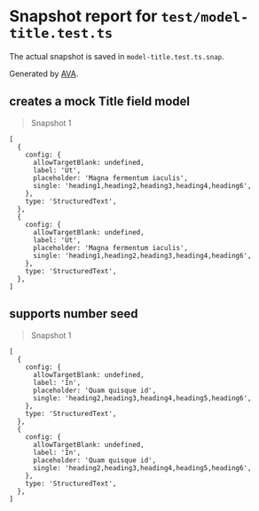 # Snapshot report for `test/model-title.test.ts`

The actual snapshot is saved in `model-title.test.ts.snap`.

Generated by [AVA](https://avajs.dev).

## creates a mock Title field model

> Snapshot 1

    [
      {
        config: {
          allowTargetBlank: undefined,
          label: 'Ut',
          placeholder: 'Magna fermentum iaculis',
          single: 'heading1,heading2,heading3,heading4,heading6',
        },
        type: 'StructuredText',
      },
      {
        config: {
          allowTargetBlank: undefined,
          label: 'Ut',
          placeholder: 'Magna fermentum iaculis',
          single: 'heading1,heading2,heading3,heading4,heading6',
        },
        type: 'StructuredText',
      },
    ]

## supports number seed

> Snapshot 1

    [
      {
        config: {
          allowTargetBlank: undefined,
          label: 'In',
          placeholder: 'Quam quisque id',
          single: 'heading2,heading3,heading4,heading5,heading6',
        },
        type: 'StructuredText',
      },
      {
        config: {
          allowTargetBlank: undefined,
          label: 'In',
          placeholder: 'Quam quisque id',
          single: 'heading2,heading3,heading4,heading5,heading6',
        },
        type: 'StructuredText',
      },
    ]
